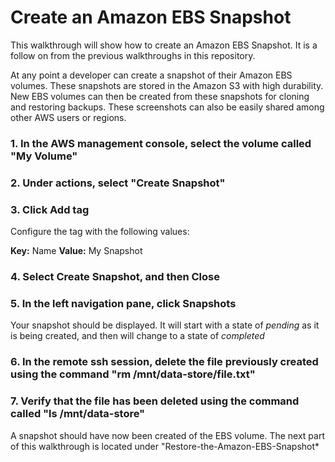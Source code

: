 # Create an Amazon EBS Snapshot

This walkthrough will show how to create an Amazon EBS Snapshot. It is a follow on from the previous walkthroughs in this repository.

At any point a developer can create a snapshot of their Amazon EBS volumes. These snapshots are stored in the Amazon S3 with high durability. New EBS volumes can then be created from these snapshots for cloning and restoring backups. These screenshots can also be easily shared among other AWS users or regions.

### 1. In the AWS management console, select the volume called "My Volume"

### 2. Under actions, select "Create Snapshot"

### 3. Click Add tag

Configure the tag with the following values:

  **Key:** Name
  **Value:** My Snapshot
  
### 4. Select Create Snapshot, and then Close

### 5. In the left navigation pane, click Snapshots

Your snapshot should be displayed. It will start with a state of *pending* as it is being created, and then will change to a state of *completed*

### 6. In the remote ssh session, delete the file previously created using the command "rm /mnt/data-store/file.txt"

### 7. Verify that the file has been deleted using the command called "ls /mnt/data-store"

A snapshot should have now been created of the EBS volume. The next part of this walkthrough is located under "Restore-the-Amazon-EBS-Snapshot*
